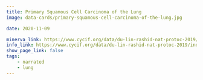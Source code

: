 ```yaml
---
title: Primary Squamous Cell Carcinoma of the Lung
image: data-cards/primary-squamous-cell-carcinoma-of-the-lung.jpg

date: 2020-11-09

minerva_link: https://www.cycif.org/data/du-lin-rashid-nat-protoc-2019/osd-LUNG_3
info_link: https://www.cycif.org/data/du-lin-rashid-nat-protoc-2019/index.html
show_page_link: false
tags:
    - narrated
    - lung
---
```

